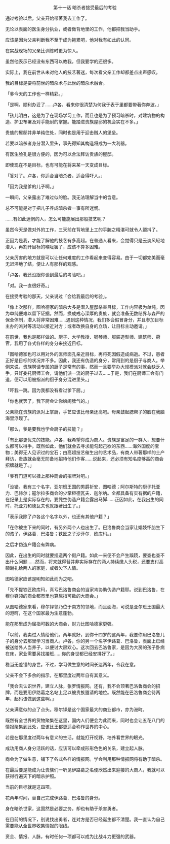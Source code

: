 <p align="center">第十一话 暗杀者接受最后的考验</p>

通过考验以后，父亲开始带著我去工作了。

无论以表面的医生身分执业，或者做背地里的工作，他都把我当助手。

应该是因为父亲判断我不至于成为拖累吧，他对我有如此的认同。

在实战现场的父亲比训练时更为惊人。

虽然他表示已经没有东西可以教我，但我要学的还很多。

实际上，我在前世从未对他人的技艺著迷，每次看父亲工作却都差点出声感叹。

我的目标是要将前世的暗杀术与此世的暗杀术融合。

「爹今天的工作也一样精彩。」

「是啊。顺利办妥了……卢各，看来你很清楚为何我于表于里都要带著你奔波。」

「孩儿明白，这是为了在现场学习工作，而且也是为了预习暗杀时，对建筑物的构造、护卫布署及对手能耐的掌握。能踏进贵族屋邸的机会实在不多。」

贵族的屋邸并非单纯住处，同时也是用于迎击贼人的堡垒。

若要以暗杀者身分潜入里头，事先得知其构造将成为一大利器。

有医生脸孔是很方便的，因为可以合法拜访贵族的屋邸。

即使现在不是目标，也有可能在将来某一天变成目标。

「答对了。卢各，你适合当暗杀者，适合得吓人。」

「因为我是爹的儿子啊。」

一瞬间，父亲露出了难过似的脸。我无法理解当中的含意。

总不可能是对于把儿子养成暗杀者一事有所迷惘。

……有如此迷惘的人，怎么可能施展出那般技艺呢？

虽然今天是做对外的工作，三天前在背地里上工的手腕之精湛可就令人颤抖了。

正因为是我，才能了解他的技艺有多高超。在普通人看来，会觉得只是云淡风轻地潜入，再割开目标的喉咙罢了，应该不算多困难。

父亲厉害的地方就是可以让任何难度的工作看起来变得容易。由于一切都完美而毫无迟滞地了结，便让人有那样的观感。

「卢各，我还没跟你谈到最后的考验吧。」

「对。我一直很好奇。」

在接受考验的那天，父亲说过「会给我最后的考验」。

「像上次那样，图哈德家的暗杀大多是潜入屋邸杀害目标，工作内容极为单纯。因为单纯便难以留下证据。然而，换成戒心深厚的贵族，就会准备无数结界与森严的保全体制，潜入将非常困难……遇到这种情况，我们多会假冒身分，并且参加目标主办的派对等活动以接近对方；或者改换自身的立场，让目标主动邀请。」

在前世，我也是那样做的。厨子、大学教授、钢琴师、服装造型师、建筑师、荷官，我用了各式各样的身分来接近目标。

「图哈德家也可以用对外的医师面孔亲近目标，再将死因假造成病逝。不过，患者正好是目标的状况并不多。因此，我还有伪造的身分，常用到的是厨子与商人。举例来说，贵族聘请专属的厨子是常有的事，然而一旦要举办大规模派对就会缺乏人手，只好委托厨师工会，请他们派一流的厨子过去……于是，我们在厨师工会有门道，便可以用被指派的厨子身分混进里头。」

「吓我一跳。因为我都没有看过爹下厨。」

「你也就罢了，我下厨会让你娘闹脾气的。」

父亲能在贵族的派对上掌厨，手艺应该比母亲还高吧。母亲鼓起腮帮子的脸在我脑海里浮现了。

「那么，爹是要我也学会厨子的技能？」

「有比那更优先的技能。卢各，我希望你成为商人。贵族是富足的一群人，想要什么都可以得手。既然如此，他们就会去寻求能勾起己欲的东西……海外国度的宝物；美得无人见识过的宝石；由高超技艺催生出的艺术品，有商人带著那样的土产拜访，贵族就会毫无防备地招待他们作客……说起来，还必须有知名度够高的商会招牌就是了。」

「爹有门道可以挂上那种商会的招牌对吧。」

「没错。我有三个名字，亚尔班王国的男爵祈安．图哈德；阿尔斯特的厨子托亚力．巴赫尔；寇尔拉多商会的少掌柜德瓦夫．迦尔纳。全都具备有实有据的户籍，在纪录上是实际存在的。要凭空伪造户籍会露出马脚……正因如此，在我出生的同时，托亚力和德瓦夫也就跟著出生了。」

「表示我除了卢各这个名字以外，也还有其他户籍？」

「在你被生下来的同时，有另外两个人也出生了。巴洛鲁商会当家让娼妓怀胎生下的孩子，伊路葛．巴洛鲁；铁匠之子沙菲尔．欧库玛。」

之后才伪造户籍会有弊病。

因此，在出生的同时就要捏造两个假户籍。如此一来便不会产生蹊跷，要查也查不出什么问题……然而，将来就得替并非实际存在的两人持续缴人头税，还要支付高额谢礼给两人的家庭，或者欠下人情。

图哈德家应该是明知如此而为之吧。

「先不提铁匠欧库玛，真亏巴洛鲁商会的当家肯协助伪造户籍耶。说到巴洛鲁，在穆尔铎领的商业都市里也算屈指可数的大商会。」

从图哈德家来看，穆尔铎领乃位于南方的领地，而且面海，可说是亚尔班王国最大的港町，在这个国家最为生意蓬勃。

能在那里成为屈指可数的大商会，财力比图哈德家更强。

「以前，我卖过人情给他们。两年就好，到你十四岁的这两年，我要你用巴洛鲁儿子的身分去那里学习当商人。卢各，你的另一个名字伊路葛．巴洛鲁，表面上已经被送给外人当养子，以便讨大房欢心。这次回去巴洛鲁家，是因为大房的孩子卧病在床，家业需要另找接班……你的身世都已经安排好了。」

稳当无差错的身世。不过，学习做生意的时间长达两年，令我在意。

父亲不会下多余的指示，在那里度过两年自有其意义。

「我会去认识世界，建立人脉，张罗情报网。还有，我不会顶著巴洛鲁商会的招牌，而是要用伊路葛之名站上足以被贵族邀请的地位。既然能在巴洛鲁商会待两年，起码该做到这些啊。」

父亲满意似的点了点头。穆尔铎是这个国家最大的商业都市，亦为港町。

既然有全世界的货物聚集在这里，国内人们便会为此而来，同时也会让五花八门的情报聚集到此处，应该比王都更适合称作世界的中心。

若是在那里度过两年有意义的生活，就能打开视野，培养看世界的眼光。

成功用商人身分活跃的话，应该可以牵成形形色色的关系，建立起人脉。

商会为了做生意，铺下了各式各样的情报网。学会利用那种情报网将有助于暗杀。

在最后要是能成为让贵族们一听见伊路葛之名便欣然出来迎接的大商人，我就可以获得行遍天下的暗杀护照。

当前的目标就是这四项。

花两年时间，替自己完成伊路葛．巴洛鲁的身分。

身在暗杀世家，这固然是必要之务，却也有助于杀害勇者。

在目前的情况下，别说找出勇者，连对方是否已经诞生都不清楚。我一直认为自己需要能从全世界收集情报的眼线。

资金、情报、人脉，有时任何一项都可以成为比战斗力更强的武器。

